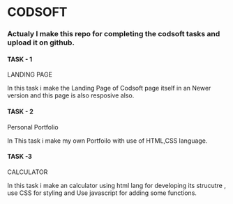 # CODSOFT

### Actualy I make this repo for completing the codsoft tasks and upload it on github.

#### TASK - 1
LANDING PAGE 


In this task i make the Landing Page of Codsoft page itself in an Newer version and this page is also resposive also.

#### TASK - 2
Personal Portfolio

In This task i make my own Portfoilo with use of HTML,CSS language.



#### TASK -3
CALCULATOR

In this task i make an  calculator using html lang for developing its strucutre , use CSS for styling  and Use javascript for adding some functions.
